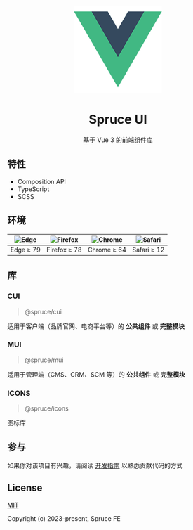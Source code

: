 <div align="center">

![logo](public/logo.png)

</div>

<div align="center">

# Spruce UI

</div>
<div align="center">

基于 Vue 3 的前端组件库

</div>

## 特性

- Composition API
- TypeScript
- SCSS

## 环境

| ![Edge](https://cdn.jsdelivr.net/npm/@browser-logos/edge@2.0.5/edge_32x32.png) | ![Firefox](https://cdn.jsdelivr.net/npm/@browser-logos/firefox@3.0.9/firefox_32x32.png) | ![Chrome](https://cdn.jsdelivr.net/npm/@browser-logos/chrome@2.0.0/chrome_32x32.png) | ![Safari](https://cdn.jsdelivr.net/npm/@browser-logos/safari@2.1.0/safari_32x32.png) |
| :----------------------------------------------------------------------------: | :-------------------------------------------------------------------------------------: | :----------------------------------------------------------------------------------: | :----------------------------------------------------------------------------------: |
|                                   Edge ≥ 79                                    |                                      Firefox ≥ 78                                       |                                     Chrome ≥ 64                                      |                                     Safari ≥ 12                                      |

## 库

### CUI

> @spruce/cui

适用于客户端（品牌官网、电商平台等）的 **公共组件** 或 **完整模块**

### MUI

> @spruce/mui

适用于管理端（CMS、CRM、SCM 等）的 **公共组件** 或 **完整模块**

### ICONS

> @spruce/icons

图标库

## 参与

如果你对该项目有兴趣，请阅读 [开发指南](/CONTRIBUTING.md) 以熟悉贡献代码的方式

## License

[MIT](https://opensource.org/licenses/MIT)

Copyright (c) 2023-present, Spruce FE
